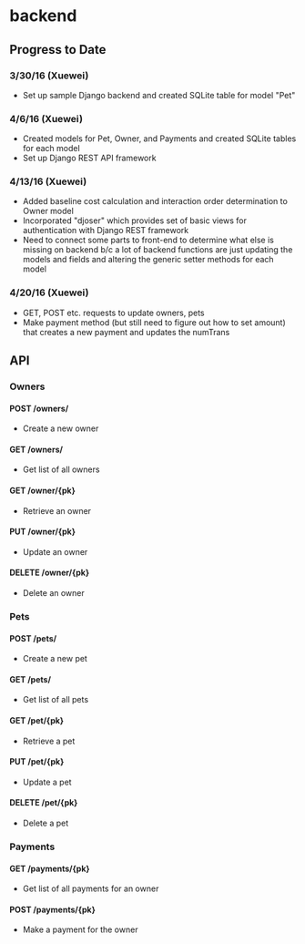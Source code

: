 # backend

## Progress to Date

### 3/30/16 (Xuewei)
* Set up sample Django backend and created SQLite table for model "Pet"

### 4/6/16 (Xuewei)
* Created models for Pet, Owner, and Payments and created SQLite tables for each model
* Set up Django REST API framework

### 4/13/16 (Xuewei)
* Added baseline cost calculation and interaction order determination to Owner model
* Incorporated "djoser" which provides set of basic views for authentication with Django REST framework
* Need to connect some parts to front-end to determine what else is missing on backend b/c a lot of backend functions are just updating the models and fields and altering the generic setter methods for each model

### 4/20/16 (Xuewei)
* GET, POST etc. requests to update owners, pets
* Make payment method (but still need to figure out how to set amount) that creates a new payment and updates the numTrans


## API

### Owners

#### POST /owners/
* Create a new owner

#### GET /owners/
* Get list of all owners

#### GET /owner/{pk}
* Retrieve an owner

#### PUT /owner/{pk}
* Update an owner

#### DELETE /owner/{pk}
* Delete an owner

### Pets

#### POST /pets/
* Create a new pet

#### GET /pets/
* Get list of all pets

#### GET /pet/{pk}
* Retrieve a pet

#### PUT /pet/{pk}
* Update a pet

#### DELETE /pet/{pk}
* Delete a pet

### Payments

#### GET /payments/{pk}
* Get list of all payments for an owner

#### POST /payments/{pk}
* Make a payment for the owner
